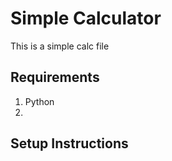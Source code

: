 # Simple Calculator

This is a simple calc file

## Requirements
1. Python
2. 

## Setup Instructions